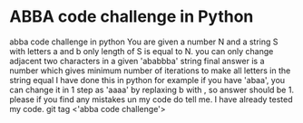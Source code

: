 # ABBA code challenge in Python
abba code challenge in python
You are given a number N and a string S with letters a and b only length of S is equal to N. 
you can only change adjacent two characters in a given 'ababbba' string
final answer is a number which gives minimum number of iterations to make all letters in the string equal
I have done this in python 
for example if you have 'abaa', you can change it in 1 step as 'aaaa' by replaxing b with , so answer should be 1.
please if you find any mistakes un my code do tell me. I have already tested my code.
git tag <'abba code challenge'>
